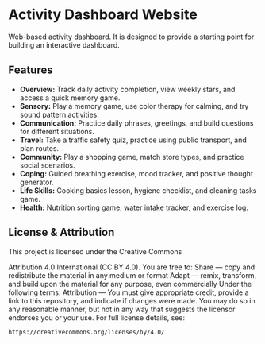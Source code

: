 # Activity Dashboard Website

Web-based activity dashboard. It is designed to provide a starting point for building an interactive dashboard.

## Features

- **Overview:** Track daily activity completion, view weekly stars, and access a quick memory game.
- **Sensory:** Play a memory game, use color therapy for calming, and try sound pattern activities.
- **Communication:** Practice daily phrases, greetings, and build questions for different situations.
- **Travel:** Take a traffic safety quiz, practice using public transport, and plan routes.
- **Community:** Play a shopping game, match store types, and practice social scenarios.
- **Coping:** Guided breathing exercise, mood tracker, and positive thought generator.
- **Life Skills:** Cooking basics lesson, hygiene checklist, and cleaning tasks game.
- **Health:** Nutrition sorting game, water intake tracker, and exercise log.

## License & Attribution

This project is licensed under the Creative Commons

Attribution 4.0 International (CC BY 4.0). You are free to: Share — copy and redistribute the material in any medium or format Adapt — remix, transform, and build upon the material for any purpose, even commercially Under the following terms: Attribution — You must give appropriate credit, provide a link to this repository, and indicate if changes were made. You may do so in any reasonable manner, but not in any way that suggests the licensor endorses you or your use. For full license details, see:

```
https://creativecommons.org/licenses/by/4.0/
```
